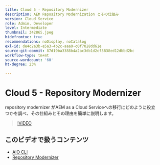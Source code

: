 ```yaml
---
title: Cloud 5 - Repository Modernizer
description: AEM Repository Modernization とその仕組み
version: Cloud Service
role: Admin, Developer
level: Intermediate
thumbnail: 342865.jpeg
hidefromtoc: true
recommendations: noDisplay, noCatalog
exl-id: de4c2a3b-e5a3-4b2c-aaa0-c0f7028dd61e
source-git-commit: 87d19ba3388b4a2ac3db1d2cf3838ed12dbbd2bc
workflow-type: tm+mt
source-wordcount: '60'
ht-degree: 23%

---
```


# Cloud 5 - Repository Modernizer

repository modernizer がAEM as a Cloud Serviceへの移行にどのように役立つかを調べ、その仕組みとその理由を簡単に説明します。

>[!VIDEO](https://video.tv.adobe.com/v/342865)

## このビデオで扱うコンテンツ

+ [AIO CLI](https://github.com/adobe/aio-cli-plugin-aem-cloud-service-migration)
+ [Repository Modernizer](https://github.com/adobe/aem-cloud-service-source-migration/tree/master/packages/repository-modernizer)
